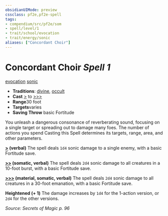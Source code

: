 ```yaml
---
obsidianUIMode: preview
cssclass: pf2e,pf2e-spell
tags:
- compendium/src/pf2e/som
- spell/level/1
- trait/school/evocation
- trait/energy/sonic
aliases: ["Concordant Choir"]
---
```

# Concordant Choir *Spell 1*   
[evocation](evocation.md)  [sonic](sonic.md)  

- **Traditions**: [divine](divine.md), [occult](occult.md)
- **Cast** [>](chapter-9-playing-the-game.md#Actions "Single Action") to [>>>](chapter-9-playing-the-game.md#Actions "Three-Action") 
- **Range**30 foot
- **Targets**varies
- **Saving Throw**  basic Fortitude

You unleash a dangerous consonance of reverberating sound, focusing on a single target or spreading out to damage many foes. The number of actions you spend Casting this Spell determines its targets, range, area, and other parameters.

**[>](chapter-9-playing-the-game.md#Actions "Single Action") (verbal)** The spell deals `1d4` sonic damage to a single enemy, with a basic Fortitude save.

**[>>](chapter-9-playing-the-game.md#Actions "Two-Action") (somatic, verbal)** The spell deals `2d4` sonic damage to all creatures in a 10-foot burst, with a basic Fortitude save.

**[>>>](chapter-9-playing-the-game.md#Actions "Three-Action") (material, somatic, verbal)** The spell deals `2d4` sonic damage to all creatures in a 30-foot emanation, with a basic Fortitude save.

**Heightened (+ 1)** The damage increases by `1d4` for the 1-action version, or `2d4` for the other versions.

*Source: Secrets of Magic p. 96*